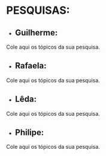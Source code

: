 ﻿# PESQUISAS:

* ## **Guilherme**:

Cole aqui os tópicos da sua pesquisa.

* ## **Rafaela**:

Cole aqui os tópicos da sua pesquisa.

* ## **Lêda**:

Cole aqui os tópicos da sua pesquisa.

* ## **Philipe**:

Cole aqui os tópicos da sua pesquisa.